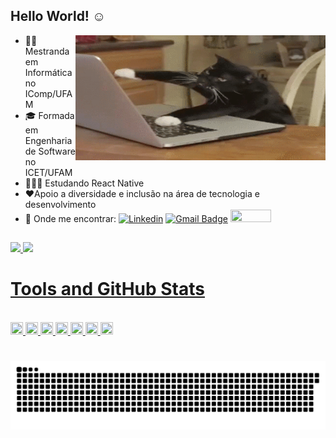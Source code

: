 ## Hello World! ☺ 

<img align="right" height="200" width="400" src="https://github.com/sabrina-rocha/sabrina-rocha/blob/main/gatinho.gif">

- 👩‍🎓 Mestranda em Informática no IComp/UFAM
- 🎓 Formada em Engenharia de Software no ICET/UFAM
- 👩🏻‍💻 Estudando React Native
- ❤️Apoio a diversidade e inclusão na área de tecnologia e desenvolvimento
- 📧 Onde me encontrar: [![Linkedin](https://img.shields.io/badge/-LinkedIn-blue?style=flat-square&logo=Linkedin&logoColor=white&link=https://www.linkedin.com/in/rochasabrina//)](https://www.linkedin.com/in/rochasabrina/)
[![Gmail Badge](https://img.shields.io/badge/-Gmail-c14438?style=flat-square&logo=Gmail&logoColor=white&link=mailto:sabrinarocha.es@gmail.com)](mailto:sabrinarocha.es@gmail.com) 
<a href="https://t.me/sabrinarocha0" target="_blank"><img  height="20" width="65" src="https://img.shields.io/badge/Telegram-2CA5E0?style=for-the-badge&logo=telegram&logoColor=white" target="_blank"></a>

 ##
 
 <div>
  <a href="https://github.com/sabrina-rocha">
  <img height="130em" src="https://github-readme-stats.vercel.app/api?username=sabrina-rocha&show_icons=true&theme=dracula&include_all_commits=true&count_private=true"/>
  <img height="130em" src="https://github-readme-stats.vercel.app/api/top-langs/?username=sabrina-rocha&layout=compact&langs_count=7&theme=dracula"/>
</div>
 
# Tools and GitHub Stats

 <div style="display: inline_block"><br>
  <img height="20" width="20" src="https://cdn.jsdelivr.net/gh/devicons/devicon/icons/html5/html5-original-wordmark.svg" />
  <img height="20" width="20" src="https://cdn.jsdelivr.net/gh/devicons/devicon/icons/javascript/javascript-original.svg" />
  <img height="20" width="20" src="https://cdn.jsdelivr.net/gh/devicons/devicon/icons/c/c-line.svg" />
  <img height="20" width="20" src="https://cdn.jsdelivr.net/gh/devicons/devicon/icons/mysql/mysql-original-wordmark.svg" />
  <img height="20" width="20" src="https://cdn.jsdelivr.net/gh/devicons/devicon/icons/figma/figma-original.svg" />
  <img height="20" width="20" src="https://cdn.jsdelivr.net/gh/devicons/devicon/icons/git/git-plain-wordmark.svg" />  
  <img height="20" width="20" src="https://cdn.jsdelivr.net/gh/devicons/devicon/icons/github/github-original-wordmark.svg" />
  
</div>
 
  #
  
  ![Snake animation](https://github.com/sabrina-rocha/sabrina-rocha/blob/output/github-contribution-grid-snake.svg)
 
